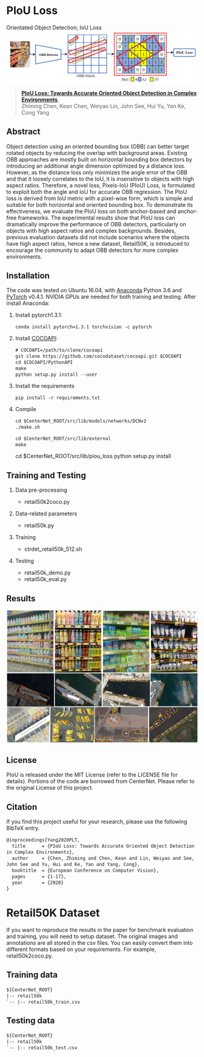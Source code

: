 # PIoU Loss
Orientated Object Detection; IoU Loss
![](readme/idea.png)
> [**PIoU Loss: Towards Accurate Oriented Object Detection in Complex Environments**](https://www.researchgate.net/publication/343054040_PIoU_Loss_Towards_Accurate_Oriented_Object_Detection_in_Complex_Environments),            
> Zhiming Chen, Kean Chen, Weiyao Lin, John See, Hui Yu, Yan Ke, Cong Yang

## Abstract 

Object detection using an oriented bounding box (OBB) can better target rotated objects by reducing the overlap with background areas. Existing OBB approaches are mostly built on horizontal bounding box detectors by introducing an additional angle dimension optimized by a distance loss. However, as the distance loss only minimizes the angle error of the OBB and that it loosely correlates to the IoU, it is insensitive to objects with high aspect ratios. Therefore, a novel loss, Pixels-IoU (PIoU) Loss, is formulated to exploit both the angle and IoU for accurate OBB regression. The PIoU loss is derived from IoU metric with a pixel-wise form, which is simple and suitable for both horizontal and oriented bounding box. To demonstrate its effectiveness, we evaluate the PIoU loss on both anchor-based and anchor-free frameworks. The experimental results show that PIoU loss can dramatically improve the performance of OBB detectors, particularly on objects with high aspect ratios and complex backgrounds. Besides, previous evaluation datasets did not include scenarios where the objects have high aspect ratios, hence a new dataset, Retail50K, is introduced to encourage the community to adapt OBB detectors for more complex environments.

## Installation

The code was tested on Ubuntu 16.04, with [Anaconda](https://www.anaconda.com/download) Python 3.6 and [PyTorch]((http://pytorch.org/)) v0.4.1. NVIDIA GPUs are needed for both training and testing.
After install Anaconda:

1. Install pytorch1.3.1:

    ~~~
    conda install pytorch=1.3.1 torchvision -c pytorch
    ~~~

2. Install [COCOAPI](https://github.com/cocodataset/cocoapi):

    ~~~
    # COCOAPI=/path/to/clone/cocoapi
    git clone https://github.com/cocodataset/cocoapi.git $COCOAPI
    cd $COCOAPI/PythonAPI
    make
    python setup.py install --user
    ~~~

3. Install the requirements

    ~~~
    pip install -r requirements.txt
    ~~~

4. Compile 
    ~~~
    cd $CenterNet_ROOT/src/lib/models/networks/DCNv2
    ./make.sh
    ~~~
    ~~~
    cd $CenterNet_ROOT/src/lib/external
    make
    ~~~
    cd $CenterNet_ROOT/src/lib/piou_loss
    python setup.py install

## Training and Testing

1. Data pre-processing

    - retail50k2coco.py

2. Data-related parameters

    - retail50k.py
    
3. Training
    
    - ctrdet_retail50k_512.sh

4. Testing

    - retail50k_demo.py
    - retail50k_eval.py
    
## Results
![](readme/results.png)

## License
PIoU is released under the MIT License (refer to the LICENSE file for details). Portions of the code are borrowed from CenterNet. Please refer to the original License of this project.

## Citation

If you find this project useful for your research, please use the following BibTeX entry.

    @inproceedings{Yang2020PLT,
      title      = {PIoU Loss: Towards Accurate Oriented Object Detection in Complex Environments},
      author     = {Chen, Zhiming and Chen, Kean and Lin, Weiyao and See, John See and Yu, Hui and Ke, Yan and Yang, Cong},
      booktitle  = {European Conference on Computer Vision},
      pages      = {1-17},
      year       = {2020}
    }

# Retail50K Dataset

If you want to reproduce the results in the paper for benchmark evaluation and training, you will need to setup dataset.
The original images and annotations are all stored in the csv files. You can easily convert them into different formats  based on your requirements. 
For example, retail50k2coco.py. 

## Training data

  ~~~
  ${CenterNet_ROOT}
  |-- retail50k
  `-- |-- retail50k_train.csv
  ~~~

## Testing data

  ~~~
  ${CenterNet_ROOT}
  |-- retail50k
  `-- |-- retail50k_test.csv
  ~~~